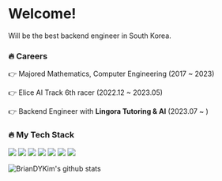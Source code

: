 # Welcome!
Will be the best backend engineer in South Korea.

### 🔥 Careers

👉 Majored Mathematics, Computer Engineering (2017 ~ 2023)

👉 Elice AI Track 6th racer (2022.12 ~ 2023.05)

👉 Backend Engineer with **Lingora Tutoring & AI** (2023.07 ~ )

### 🔥 My Tech Stack

<img src="https://img.shields.io/badge/java-007396?style=for-the-badge&logo=java&logoColor=white"> <img src="https://img.shields.io/badge/Kotlin-7F52FF?style=for-the-badge&logo=Kotlin&logoColor=black"> <img src="https://img.shields.io/badge/Spring Boot-6DB33F?style=for-the-badge&logo=Spring Boot&logoColor=black"> <img src="https://img.shields.io/badge/NestJS-E0234E?style=for-the-badge&logo=NestJS&logoColor=black"> <img src="https://img.shields.io/badge/AWS-FFB71B?style=for-the-badge&logo=Amazon AWS&logoColor=black"> <img src="https://img.shields.io/badge/GRPC-00ADD8?style=for-the-badge&logo=&logoColor=black"> <img src="https://img.shields.io/badge/Jenkins-D24939?style=for-the-badge&logo=Jenkins&logoColor=black">  

![BrianDYKim's github stats](https://github-readme-stats.vercel.app/api?username=BrianDYKim&show_icons=true)
